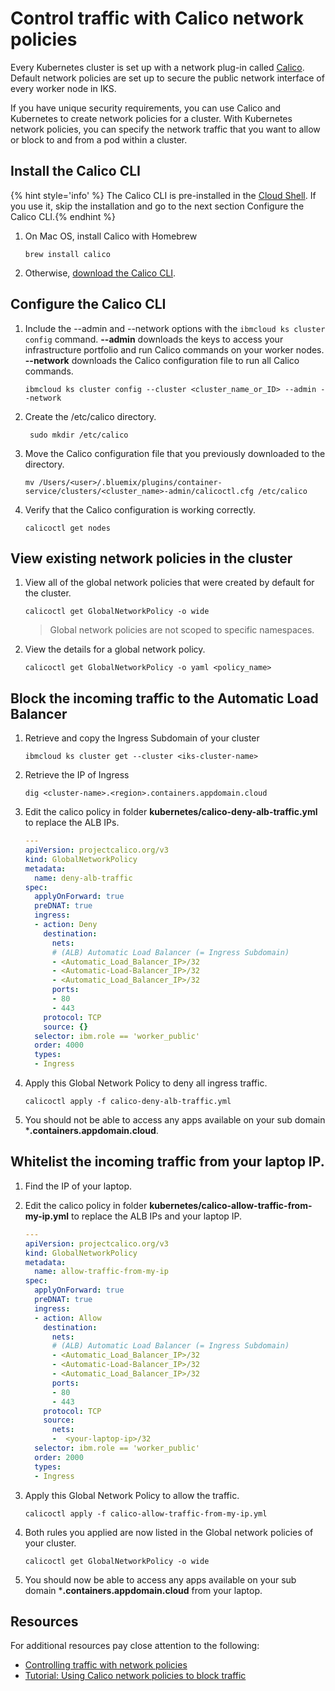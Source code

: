 # Control traffic with Calico network policies

Every Kubernetes cluster is set up with a network plug-in called [Calico](https://www.projectcalico.org/). Default network policies are set up to secure the public network interface of every worker node in IKS.

If you have unique security requirements, you can use Calico and Kubernetes to create network policies for a cluster. With Kubernetes network policies, you can specify the network traffic that you want to allow or block to and from a pod within a cluster. 


## Install the Calico CLI

{% hint style='info' %} The Calico CLI is pre-installed in the [Cloud Shell](https://cloud.ibm.com/shell). If you use it, skip the installation  and go to the next section Configure the Calico CLI.{% endhint %}

1. On Mac OS, install Calico with Homebrew
    ```
    brew install calico
    ```
    
1. Otherwise, [download the Calico CLI](https://github.com/projectcalico/calicoctl/releases).


## Configure the Calico CLI

1.  Include the --admin and --network options with the `ibmcloud ks cluster config` command. **--admin** downloads the keys to access your infrastructure portfolio and run Calico commands on your worker nodes. **--network** downloads the Calico configuration file to run all Calico commands.

    ```
    ibmcloud ks cluster config --cluster <cluster_name_or_ID> --admin --network
    ```

1. Create the /etc/calico directory.
    ```
     sudo mkdir /etc/calico
    ```

1. Move the Calico configuration file that you previously downloaded to the directory.
    ```
    mv /Users/<user>/.bluemix/plugins/container-service/clusters/<cluster_name>-admin/calicoctl.cfg /etc/calico
    ```

1. Verify that the Calico configuration is working correctly.
    ```
    calicoctl get nodes
    ```


## View existing network policies in the cluster

1. View all of the global network policies that were created by default for the cluster.
    ```
    calicoctl get GlobalNetworkPolicy -o wide
    ```
    > Global network policies are not scoped to specific namespaces.

1. View the details for a global network policy.
    ```
    calicoctl get GlobalNetworkPolicy -o yaml <policy_name>
    ```


## Block the incoming traffic to the Automatic Load Balancer

1. Retrieve and copy the Ingress Subdomain of your cluster
    ```
    ibmcloud ks cluster get --cluster <iks-cluster-name> 
    ```

1. Retrieve the IP of Ingress
    ```
    dig <cluster-name>.<region>.containers.appdomain.cloud
    ```

1. Edit the calico policy in folder **kubernetes/calico-deny-alb-traffic.yml** to replace the ALB IPs.
    ```yml
    --- 
    apiVersion: projectcalico.org/v3
    kind: GlobalNetworkPolicy
    metadata:
      name: deny-alb-traffic
    spec:
      applyOnForward: true
      preDNAT: true
      ingress:
      - action: Deny
        destination:
          nets:
          # (ALB) Automatic Load Balancer (= Ingress Subdomain)
          - <Automatic_Load_Balancer_IP>/32
          - <Automatic-Load-Balancer_IP>/32
          - <Automatic_Load_Balancer_IP>/32
          ports:
          - 80
          - 443
        protocol: TCP
        source: {}
      selector: ibm.role == 'worker_public'
      order: 4000
      types:
      - Ingress
    ```

1. Apply this Global Network Policy to deny all ingress traffic.
    ```
    calicoctl apply -f calico-deny-alb-traffic.yml
    ```

1. You should not be able to access any apps available on your sub domain ***.containers.appdomain.cloud**.

## Whitelist the incoming traffic from your laptop IP.

1. Find the IP of your laptop.

1. Edit the calico policy in folder **kubernetes/calico-allow-traffic-from-my-ip.yml** to replace the ALB IPs and your laptop IP.
    ```yml
    ---
    apiVersion: projectcalico.org/v3
    kind: GlobalNetworkPolicy
    metadata:
      name: allow-traffic-from-my-ip
    spec:
      applyOnForward: true
      preDNAT: true
      ingress:
      - action: Allow
        destination:
          nets:
          # (ALB) Automatic Load Balancer (= Ingress Subdomain)
          - <Automatic_Load_Balancer_IP>/32
          - <Automatic-Load-Balancer_IP>/32
          - <Automatic_Load_Balancer_IP>/32
          ports:
          - 80
          - 443
        protocol: TCP
        source:
          nets:
          -  <your-laptop-ip>/32
      selector: ibm.role == 'worker_public'
      order: 2000
      types:
      - Ingress
    ```

1. Apply this Global Network Policy to allow the traffic.
    ```
    calicoctl apply -f calico-allow-traffic-from-my-ip.yml
    ```

     

1. Both rules you applied are now listed in the Global network policies of your cluster.
    ```
    calicoctl get GlobalNetworkPolicy -o wide
    ```

1. You should now be able to access any apps available on your sub domain ***.containers.appdomain.cloud** from your laptop.


## Resources

For additional resources pay close attention to the following:

- [Controlling traffic with network policies](https://cloud.ibm.com/docs/containers?topic=containers-network_policies#cli_install)
- [Tutorial: Using Calico network policies to block traffic](https://cloud.ibm.com/docs/containers?topic=containers-policy_tutorial#lesson3)